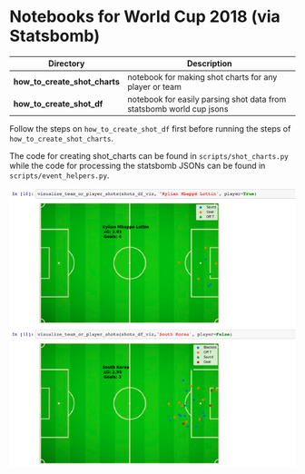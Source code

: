 # Notebooks for World Cup 2018 (via Statsbomb)


| Directory               | Description                                                                      |
| ------------------------------|--------------------------------------------------------------------------- |
| **how_to_create_shot_charts** | notebook for making shot charts for any player or team                     |
| **how_to_create_shot_df**     | notebook for easily parsing shot data from statsbomb world cup jsons       |
Follow the steps on `how_to_create_shot_df` first before running the steps of `how_to_create_shot_charts`.

The code for creating shot_charts can be found in `scripts/shot_charts.py` while the code for
processing the statsbomb JSONs can be found in `scripts/event_helpers.py`.

![shot_chart](shot_chart_example.png)
